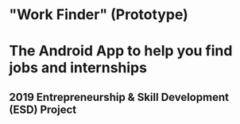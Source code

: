 # "Work Finder" (Prototype)
# The Android App to help you find jobs and internships
## 2019 Entrepreneurship & Skill Development (ESD) Project

